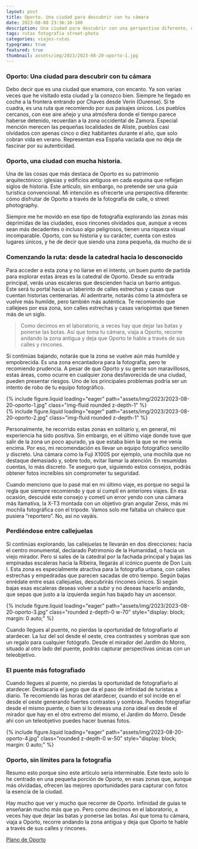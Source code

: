 ```yaml
---
layout: post
title: Oporto. Una ciudad para descubrir con tu cámara
date: 2023-08-08 23:36:10-100
description: Una ciudad para descubrir con una perspectiva diferente, cómo disfrutar de Oporto a través de la fotografía de calle, o street photography
tags: rutas fotografia street-photo
categories: viajes-rutas
typograms: true
featured: true
thumbnail: assets/img/2023/2023-08-20-oporto-1.jpg
---
```


### Oporto: Una ciudad para descubrir con tu cámara

Debo decir que es una ciudad que enamora, con encanto. Ya son varias veces que he visitado esta ciudad y la conozco bien. Siempre he llegado en coche a la frontera entrando por Chaves desde Verín (Ourense). Si te cuadra, es una ruta que recomiendo por sus paisajes únicos. Los pueblos cercanos, con ese aire añejo y una atmósfera donde el tiempo parece haberse detenido, recuerdan a la zona occidental de Zamora. Especial mención merecen las pequeñas localidades de Aliste, pueblos casi olvidados con apenas cinco o diez habitantes durante el año, que solo cobran vida en verano. Representan esa España vaciada que no deja de fascinar por su autenticidad.


### Oporto, una ciudad con mucha historia.
Una de las cosas que más destaca de Oporto es su patrimonio arquitectónico: iglesias y edificios antiguos en cada esquina que reflejan siglos de historia. Este artículo, sin embargo, no pretende ser una guía turística convencional. Mi intención es ofrecerte una perspectiva diferente: cómo disfrutar de Oporto a través de la fotografía de calle, o street photography.

Siempre me he movido en ese tipo de fotografía explorando las zonas más deprimidas de las ciudades, esos rincones olvidados que, aunque a veces sean más decadentes o incluso algo peligrosos, tienen una riqueza visual incomparable. Oporto, con su historia y su carácter, cuenta con estos lugares únicos, y he de decir que siendo una zona pequeña, da mucho de si

### Comenzando la ruta: desde la catedral hacia lo desconocido
Para acceder a esta zona y no liarse en el intento, un buen punto de partida para explorar estas áreas es la catedral de Oporto.
Desde su entrada principal, verás unas escaleras que descienden hacia un barrio antiguo. Este será tu portal hacia un laberinto de calles estrechas y casas que cuentan historias centenarias. Al adentrarte, notarás cómo la atmósfera se vuelve más humilde, pero también más auténtica. 
Te recomiendo que callejees por esa zona, son calles estrechas y casas variopintas que tienen más de un siglo. 

>Como decimos en el laboratorio, a veces hay que dejar las batas y ponerse las botas. Así que toma tu cámara, viaja a Oporto, recorre andando la zona antigua y deja que Oporto te hable a través de sus calles y rincones.

Si continúas bajando, notarás que la zona se vuelve aún más humilde y empobrecida. Es una zona encantadora para la fotografía, pero te recomiendo prudencia. A pesar de que Oporto y su gente son maravillosos, estas áreas, como ocurre en cualquier zona desfavorecida de una ciudad, pueden presentar riesgos. Uno de los principales problemas podría ser un intento de robo de tu equipo fotográfico.

<div class="row mt-3">
<div class="col-sm mt-3 mt-md-0">
{% include figure.liquid loading="eager" path="assets/img/2023/2023-08-20-oporto-1.jpg" class="img-fluid rounded z-depth-1" %}
</div>
<div class="col-sm mt-3 mt-md-0">
{% include figure.liquid loading="eager" path="assets/img/2023/2023-08-20-oporto-2.jpg" class="img-fluid rounded z-depth-1" %}
</div>
</div>

Personalmente, he recorrido estas zonas en solitario y, en general, mi experiencia ha sido positiva. Sin embargo, en el último viaje donde tuve que salir de la zona un poco apurado, ya que estaba bien la que se me venía encima. Por eso, mi recomendación es llevar un equipo fotográfico sencillo y discreto. Una cámara como la Fuji X100S por ejemplo, una mochila que no destaque demasiado y, sobre todo, evitar llamar la atención. En resumidas cuentas, lo más discreto. Te aseguro que, siguiendo estos consejos, podrás obtener fotos increíbles sin comprometer tu seguridad.

Cuando menciono que lo pasé mal en mi último viaje, es porque no seguí la regla que siempre recomiendo y que sí cumplí en anteriores viajes. En esa ocasión, descuidé este consejo y cometí un error yendo con una cámara más llamativa, la X-T3 montada con un objetivo gran angular Zeiss, más mi mochila fotográfica con el trípode. Vamos solo me faltaba un chaleco que pusiera “reportero”. No, así no vayáis.

### Perdiéndose entre callejuelas

Si continúas explorando, las callejuelas te llevarán en dos direcciones: hacia el centro monumental, declarado Patrimonio de la Humanidad, o hacia un viejo mirador.
Pero si sales de la catedral por la fachada principal y bajas las empinadas escaleras hacia la Ribeira, llegarás al icónico puente de Don Luis I. Esta zona es especialmente atractiva para la fotografía urbana, con calles estrechas y empedradas que parecen sacadas de otro tiempo. Según bajas enrédate entre esas callejuelas, descubrirás rincones únicos. Si según bajas esas escaleras deseas volver a subir y no deseas hacerlo andando, que sepas que justo a la izquierda según has bajado hay un ascensor.

<div class="text-center">
{% include figure.liquid loading="eager" path="assets/img/2023/2023-08-20-oporto-3.jpg" class="rounded z-depth-0 w-70" style="display: block; margin: 0 auto;" %}   
</div>

Cuando llegues al puente, no pierdas la oportunidad de fotografiarlo al atardecer. La luz del sol desde el oeste, crea contrastes y sombras que son un regalo para cualquier fotógrafo. Desde el mirador del Jardim do Morro, situado al otro lado del puente, podrás capturar perspectivas únicas con un teleobjetivo.

### El puente más fotografiado

Cuando llegues al puente, no pierdas la oportunidad de fotografiarlo al atardecer. Destacaría el juego que da el paso de infinidad de turistas a diario. Te recomiendo las horas del atardecer, cuando el sol incide en el desde el oeste generando fuertes contrastes y sombras. Puedes fotografiar desde el mismo puente, o bien si lo deseas una zona ideal es desde el mirador que hay en el otro extremo del mismo, el Jardim do Morro. Desde ahí con un teleobjetivo puedes hacer buenas fotos.

<div class="text-center">
{% include figure.liquid loading="eager" path="assets/img/2023-08-20-oporto-4.jpg" class="rounded z-depth-0 w-50" style="display: block; margin: 0 auto;" %}   
</div>

### Oporto, sin límites para la fotografía
Resumo esto porque sino este artículo sería interminable. Este texto solo lo he centrado en una pequeña porción de Oporto, en esas zonas que, aunque más olvidadas, ofrecen las mejores oportunidades para capturar con fotos la esencia de la ciudad.

Hay mucho que ver y mucho que recorrer de Oporto. Infinidad de guías te enseñarán mucho más que yo. Pero como decimos en el laboratorio, a veces hay que dejar las batas y ponerse las botas. Así que toma tu cámara, viaja a Oporto, recorre andando la zona antigua y deja que Oporto te hable a través de sus calles y rincones.


[Plano de Oporto](https://www.masoporto.com/wp-content/uploads/2020/03/mapa-turistico-oporto.jpg
 "Haz click para descargar en pdf")





